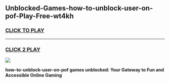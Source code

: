 
## Unblocked-Games-how-to-unblock-user-on-pof-Play-Free-wt4kh
<h3>
<a href="https://premium76.site?title=how-to-unblock-user-on-pof&ref=20M">CLICK TO PLAY</a></h3>
<hr>

<h3>
<a href="https://premium76.site?title=how-to-unblock-user-on-pof&ref=20M">CLICK 2 PLAY</a>
  
</h3>

<a href="https://premium76.site?title=how-to-unblock-user-on-pof&ref=19M"><img src="https://clearcache.store/games.png"></a>


**how-to-unblock-user-on-pof games unblocked: Your Gateway to Fun and Accessible Online Gaming**
